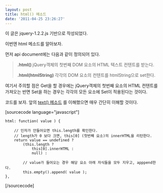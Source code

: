 ```yaml
---
layout: post
title: html() 메소드
date: '2011-04-25 23:26:27'
---
```


이 글은 jquery-1.2.2.js 기반으로 작성되었다.

이번엔 html 메소드를 알아보자.

먼저 api document에는 다음과 같이 정의되어 있다.

<blockquote>
<strong>.html() </strong>
jQuery객체의 첫번째 DOM 요소의 HTML 텍스트 컨텐트를 받는다.

<strong> .html(htmlString) </strong>
각각의 DOM 요소의 컨텐트를 htmlString으로 set한다.
</blockquote>

여기서 주의할 점은 Get을 할 경우에는 jQuery객체의 첫번째 요소의 HTML 컨텐트를 가져오는 반면 Set을 하는 경우는 각각의 모든 요소에 Set이 적용된다는 것이다.


코드를 보자. 앞의 <a href="http://nodejs-kr.org/wordpress/archives/338">text() 메소드</a> 를 이해했으면 매우 간단히 이해할 것이다. 


[sourcecode language="javascript"]

    html: function( value ) {
    
    	// 인자가 안들어오면 this.length를 확인한다.
    	// length가 0 보다 크면, this[0] (첫번째 요소)의 innerHTML을 리턴한다.
        return value == undefined ?
            (this.length ?
                this[0].innerHTML :
                null) :
                
            // value가 들어오는 경우 해당 요소 아래 자식들을 모두 지우고, apppend한다.
            this.empty().append( value );
    },   


[/sourcecode]